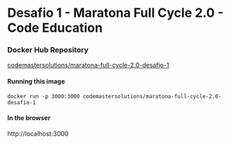 # Desafio 1 - Maratona Full Cycle 2.0 - Code Education

### Docker Hub Repository 
[codemastersolutions/maratona-full-cycle-2.0-desafio-1](https://hub.docker.com/r/codemastersolutions/maratona-full-cycle-2.0-desafio-1)

#### Running this image
```
docker run -p 3000:3000 codemastersolutions/maratona-full-cycle-2.0-desafio-1
```

#### In the browser
http://localhost:3000